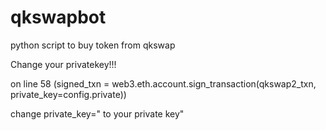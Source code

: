 # qkswapbot
python script to buy token from qkswap

Change your privatekey!!!

on line 58 (signed_txn = web3.eth.account.sign_transaction(qkswap2_txn, private_key=config.private))

change private_key=" to your private key"
